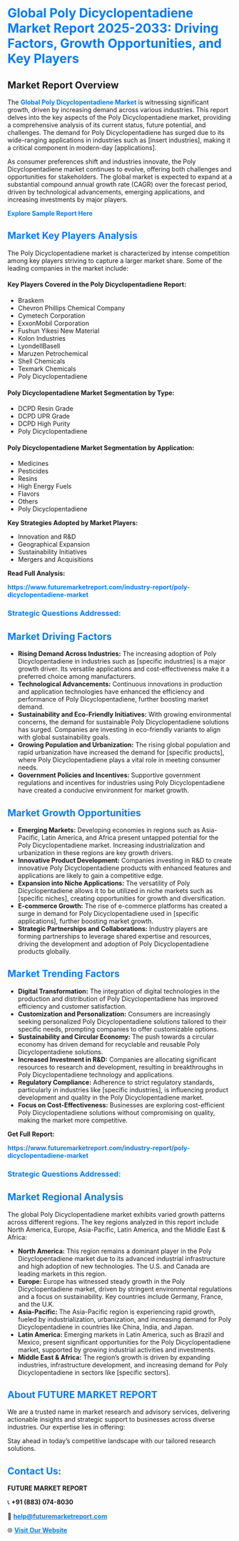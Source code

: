 <h1 style="color: #007BFF;">Global Poly Dicyclopentadiene Market Report 2025-2033: Driving Factors, Growth Opportunities, and Key Players</h1>

<section id="overview">
<h2>Market Report Overview</h2>
<p>The <a href="https://www.futuremarketreport.com/industry-report/poly-dicyclopentadiene-market" style="color: #007BFF; text-decoration: none;"><strong>Global Poly Dicyclopentadiene Market</strong></a> is witnessing significant growth, driven by increasing demand across various industries. This report delves into the key aspects of the Poly Dicyclopentadiene market, providing a comprehensive analysis of its current status, future potential, and challenges. The demand for Poly Dicyclopentadiene has surged due to its wide-ranging applications in industries such as [insert industries], making it a critical component in modern-day [applications].</p>
<p>As consumer preferences shift and industries innovate, the Poly Dicyclopentadiene market continues to evolve, offering both challenges and opportunities for stakeholders. The global market is expected to expand at a substantial compound annual growth rate (CAGR) over the forecast period, driven by technological advancements, emerging applications, and increasing investments by major players.</p>
</section>

<section id="overview">
<p><a href="https://www.futuremarketreport.com/request-sample/reportId=97407" style="color: #007BFF; text-decoration: none;"><strong>Explore Sample Report Here</strong></a></p>
</section>

<section id="key-players">
<h2 style="color: #007BFF;">Market Key Players Analysis</h2>
<p>The Poly Dicyclopentadiene market is characterized by intense competition among key players striving to capture a larger market share. Some of the leading companies in the market include:</p>
<h4>Key Players Covered in the Poly Dicyclopentadiene Report:</h4>
<ul><li>Braskem</li><li>Chevron Phillips Chemical Company</li><li>Cymetech Corporation</li><li>ExxonMobil Corporation</li><li>Fushun Yikesi New Material</li><li>Kolon Industries</li><li>LyondellBasell</li><li>Maruzen Petrochemical</li><li>Shell Chemicals</li><li>Texmark Chemicals</li><li>Poly Dicyclopentadiene</li></ul>
<h4>Poly Dicyclopentadiene Market Segmentation by Type:</h4>
<ul><li>DCPD Resin Grade</li><li>DCPD UPR Grade</li><li>DCPD High Purity</li><li>Poly Dicyclopentadiene</li></ul>

<h4>Poly Dicyclopentadiene Market Segmentation by Application:</h4>
<ul><li>Medicines</li><li>Pesticides</li><li>Resins</li><li>High Energy Fuels</li><li>Flavors</li><li>Others</li><li>Poly Dicyclopentadiene</li></ul>
<p><strong>Key Strategies Adopted by Market Players:</strong></p>
<ul>
<li>Innovation and R&D</li>
<li>Geographical Expansion</li>
<li>Sustainability Initiatives</li>
<li>Mergers and Acquisitions</li>
</ul>
</section>

<section>
<p><strong>Read Full Analysis: </strong></p><a href="https://www.futuremarketreport.com/industry-report/poly-dicyclopentadiene-market" style="color: #007BFF; text-decoration: none;"><strong>https://www.futuremarketreport.com/industry-report/poly-dicyclopentadiene-market</strong></a>
<h3 style="color: #007BFF;">Strategic Questions Addressed:</h3>
</section>

<section id="driving-factors">
<h2 style="color: #007BFF;">Market Driving Factors</h2>
<ul>
<li><strong>Rising Demand Across Industries:</strong> The increasing adoption of Poly Dicyclopentadiene in industries such as [specific industries] is a major growth driver. Its versatile applications and cost-effectiveness make it a preferred choice among manufacturers.</li>
<li><strong>Technological Advancements:</strong> Continuous innovations in production and application technologies have enhanced the efficiency and performance of Poly Dicyclopentadiene, further boosting market demand.</li>
<li><strong>Sustainability and Eco-Friendly Initiatives:</strong> With growing environmental concerns, the demand for sustainable Poly Dicyclopentadiene solutions has surged. Companies are investing in eco-friendly variants to align with global sustainability goals.</li>
<li><strong>Growing Population and Urbanization:</strong> The rising global population and rapid urbanization have increased the demand for [specific products], where Poly Dicyclopentadiene plays a vital role in meeting consumer needs.</li>
<li><strong>Government Policies and Incentives:</strong> Supportive government regulations and incentives for industries using Poly Dicyclopentadiene have created a conducive environment for market growth.</li>
</ul>
</section>

<section id="growth-opportunities">
<h2 style="color: #007BFF;">Market Growth Opportunities</h2>
<ul>
<li><strong>Emerging Markets:</strong> Developing economies in regions such as Asia-Pacific, Latin America, and Africa present untapped potential for the Poly Dicyclopentadiene market. Increasing industrialization and urbanization in these regions are key growth drivers.</li>
<li><strong>Innovative Product Development:</strong> Companies investing in R&D to create innovative Poly Dicyclopentadiene products with enhanced features and applications are likely to gain a competitive edge.</li>
<li><strong>Expansion into Niche Applications:</strong> The versatility of Poly Dicyclopentadiene allows it to be utilized in niche markets such as [specific niches], creating opportunities for growth and diversification.</li>
<li><strong>E-commerce Growth:</strong> The rise of e-commerce platforms has created a surge in demand for Poly Dicyclopentadiene used in [specific applications], further boosting market growth.</li>
<li><strong>Strategic Partnerships and Collaborations:</strong> Industry players are forming partnerships to leverage shared expertise and resources, driving the development and adoption of Poly Dicyclopentadiene products globally.</li>
</ul>
</section>

<section id="trending-factors">
<h2 style="color: #007BFF;">Market Trending Factors</h2>
<ul>
<li><strong>Digital Transformation:</strong> The integration of digital technologies in the production and distribution of Poly Dicyclopentadiene has improved efficiency and customer satisfaction.</li>
<li><strong>Customization and Personalization:</strong> Consumers are increasingly seeking personalized Poly Dicyclopentadiene solutions tailored to their specific needs, prompting companies to offer customizable options.</li>
<li><strong>Sustainability and Circular Economy:</strong> The push towards a circular economy has driven demand for recyclable and reusable Poly Dicyclopentadiene solutions.</li>
<li><strong>Increased Investment in R&D:</strong> Companies are allocating significant resources to research and development, resulting in breakthroughs in Poly Dicyclopentadiene technology and applications.</li>
<li><strong>Regulatory Compliance:</strong> Adherence to strict regulatory standards, particularly in industries like [specific industries], is influencing product development and quality in the Poly Dicyclopentadiene market.</li>
<li><strong>Focus on Cost-Effectiveness:</strong> Businesses are exploring cost-efficient Poly Dicyclopentadiene solutions without compromising on quality, making the market more competitive.</li>
</ul>
</section>

<section>
<p><strong>Get Full Report: </strong></p><a href="https://www.futuremarketreport.com/industry-report/poly-dicyclopentadiene-market" style="color: #007BFF; text-decoration: none;"><strong>https://www.futuremarketreport.com/industry-report/poly-dicyclopentadiene-market</strong></a>
<h3 style="color: #007BFF;">Strategic Questions Addressed:</h3>
</section>


<section id="regional-analysis">
<h2 style="color: #007BFF;">Market Regional Analysis</h2>
<p>The global Poly Dicyclopentadiene market exhibits varied growth patterns across different regions. The key regions analyzed in this report include North America, Europe, Asia-Pacific, Latin America, and the Middle East & Africa:</p>
<ul>
<li><strong>North America:</strong> This region remains a dominant player in the Poly Dicyclopentadiene market due to its advanced industrial infrastructure and high adoption of new technologies. The U.S. and Canada are leading markets in this region.</li>
<li><strong>Europe:</strong> Europe has witnessed steady growth in the Poly Dicyclopentadiene market, driven by stringent environmental regulations and a focus on sustainability. Key countries include Germany, France, and the U.K.</li>
<li><strong>Asia-Pacific:</strong> The Asia-Pacific region is experiencing rapid growth, fueled by industrialization, urbanization, and increasing demand for Poly Dicyclopentadiene in countries like China, India, and Japan.</li>
<li><strong>Latin America:</strong> Emerging markets in Latin America, such as Brazil and Mexico, present significant opportunities for the Poly Dicyclopentadiene market, supported by growing industrial activities and investments.</li>
<li><strong>Middle East & Africa:</strong> The region’s growth is driven by expanding industries, infrastructure development, and increasing demand for Poly Dicyclopentadiene in sectors like [specific sectors].</li>
</ul>
</section>

<footer>
<h2 style="color: #007BFF;">About FUTURE MARKET REPORT</h2>
<p>We are a trusted name in market research and advisory services, delivering actionable insights and strategic support to businesses across diverse industries. Our expertise lies in offering:</p>

<p>Stay ahead in today’s competitive landscape with our tailored research solutions.</p>

<h2 style="color: #007BFF;">Contact Us:</h2>
<p><strong>FUTURE MARKET REPORT</strong></p>
<p>📞 <strong>+91 (883) 074-8030</strong></p>
<p>📧 <strong><a href="mailto:help@futuremarketreport.com" style="color: #007BFF;">help@futuremarketreport.com</a></strong></p>
<p>🌐 <strong><a href="https://www.futuremarketreport.com/" style="color: #007BFF;">Visit Our Website</a></strong></p>
</footer>